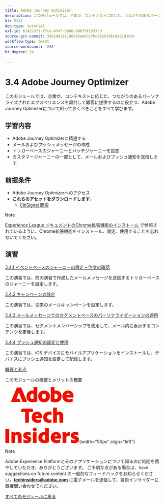 ```yaml
---
title: Adobe Journey Optimizer
description: このモジュールでは、企業が、コンテキストに応じた、つながりのあるパーソナライズされたエクスペリエンスを設計して顧客に提供するのに役立つ、Journey Optimizerについて知っておくべきことをすべて学びます。
kt: 5342
doc-type: tutorial
exl-id: b1422971-ffce-4f4f-9bd8-986f5f1537c3
source-git-commit: 3d61d91111d8693ab031fbd7b26706c02818108c
workflow-type: tm+mt
source-wordcount: '288'
ht-degree: 2%

---
```


# 3.4 Adobe Journey Optimizer

このモジュールでは、企業が、コンテキストに応じた、つながりのあるパーソナライズされたエクスペリエンスを設計して顧客に提供するのに役立つ、Adobe Journey Optimizerについて知っておくべきことをすべて学びます。

## 学習内容

- Adobe Journey Optimizerに精通する
- メールおよびプッシュメッセージの作成
- トリガーベースのジャーニーとバッチジャーニーを設定
- カスタマージャーニーの一部として、メールおよびプッシュ通知を送信します

## 前提条件

- Adobe Journey Optimizerへのアクセス
- **これらのアセットをダウンロードします**。
   - [CitiSignal 画像](./../../../../assets/ajo/CitiSignal-images.zip)

>[!NOTE]
>
>[Experience League ドキュメントのChrome拡張機能のインストール ](../../../getting-started/gettingstarted/ex1.md) で参照されているように、Chrome拡張機能をインストール、設定、使用することを忘れないでください。

## 演習

[3.4.1 イベントベースのジャーニーの設定 – 注文の確認](./ex1.md)

この演習では、前の演習で作成したメールメッセージを送信するトリガーベースのジャーニーを設定します。

[3.4.2 キャンペーンの設定](./ex2.md)

この演習では、従来のメールキャンペーンを設定します。

[3.4.3 メールメッセージでのセグメントベースのパーソナライゼーションの適用](./ex3.md)

この演習では、セグメントメンバーシップを使用して、メール内に表示するコンテンツを定義します。

[3.4.4 プッシュ通知の設定と使用](./ex4.md)

この演習では、iOS デバイスにモバイルアプリケーションをインストールし、デバイスにプッシュ通知を設定して配信します。

[概要と利点](./summary.md)

このモジュールの概要とメリットの概要

![ 技術インサイダー ](./../../../../assets/images/techinsiders.png){width="50px" align="left"}

>[!NOTE]
>
>Adobe Experience Platformとそのアプリケーションについて知るのに時間を費やしていただき、ありがとうございます。 ご不明な点がある場合は、have suggestions on future content の一般的なフィードバックをお知らせください。**techinsiders@adobe.com** に電子メールを送信して、技術インサイダーに直接問い合わせてください。

[すべてのモジュールに戻る](./../../../../overview.md)
